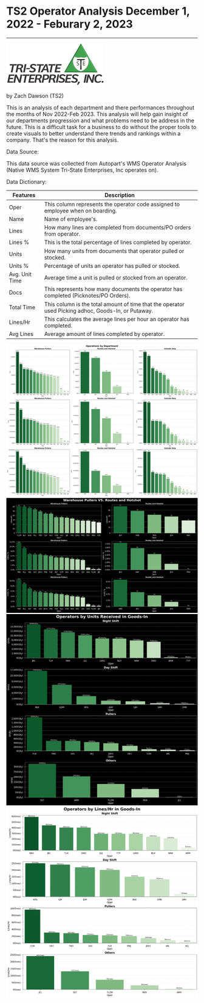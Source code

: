 # TS2 Operator Analysis December 1, 2022 - Feburary 2, 2023

---

![WebLogo.png](https://github.com/zeekwired/Tristate/blob/3afaf79e6201849bc0266f78b1edf21112887f5c/WebLogo.png)

by Zach Dawson (TS2)

This is an analysis of each department and there performances throughout the months of Nov 2022-Feb 2023. This analysis will help gain insight of our departments progression and what problems need to be address in the future. This is a difficult task for a business to do without the proper tools to create visuals to better understand there trends and rankings within a company. That's the reason for this analysis.

Data Source:

This data source was collected from Autopart's WMS Operator Analysis (Native WMS System Tri-State Enterprises, Inc operates on).

Data Dictionary:


|     Features          |     Description                                                                                        |
|-----------------------|--------------------------------------------------------------------------------------------------------|
|     Oper              |     This column represents the operator code assigned to employee when on boarding.                    |   
|     Name              |     Name of employee's.                                                                                | 
|     Lines             |     How many lines are completed from documents/PO orders from operator.                               |   
|     Lines %           |     This is the total percentage of lines completed by operator.                                       |   
|     Units             |     How many units from documents that operator pulled or stocked.                                     |   
|     Units %           |     Percentage of units an operator has pulled or stocked.                                             |  
|     Avg. Unit Time    |     Average time a unit is pulled or stocked from an operator.                                         |   
|     Docs              |     This represents how many documents the operator has completed (Picknotes/PO Orders).               |   
|     Total Time        |     This column is the total amount of time that the operator used Picking adhoc, Goods-In, or Putaway.| 
|     Lines/Hr          |     This calculates the average lines per hour an operator has completed.                              |   
|     Avg Lines         |     Average amount of lines completed by operator.                                                     |


![Operations by Department.png](https://github.com/zeekwired/Tristate/blob/d69b69dc7c515b9f386cf689c4ec7f2b99bec569/Operations%20by%20Department.png)
![Warehouse Pullers VS Routes and HotShot.png](https://github.com/zeekwired/Tristate/blob/d69b69dc7c515b9f386cf689c4ec7f2b99bec569/Warehouse%20Pullers%20VS%20Routes%20and%20Hotshot.png)
![Operators by Units Received in Goods-In.png](https://github.com/zeekwired/Tristate/blob/d69b69dc7c515b9f386cf689c4ec7f2b99bec569/Operators%20by%20Units%20Received%20in%20Goods-In.png)
![Operators by lines per hour.png](https://github.com/zeekwired/Tristate/blob/d69b69dc7c515b9f386cf689c4ec7f2b99bec569/Operators%20by%20lines%20per%20hour.png)
